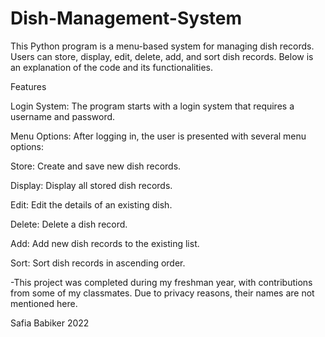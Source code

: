 # Dish-Management-System
This Python program is a menu-based system for managing dish records. Users can store, display, edit, delete, add, and sort dish records. Below is an explanation of the code and its functionalities.

Features

Login System: The program starts with a login system that requires a username and password.
        
Menu Options: After logging in, the user is presented with several menu options:
        
Store: Create and save new dish records.
        
Display: Display all stored dish records.
        
Edit: Edit the details of an existing dish.
        
Delete: Delete a dish record.
        
Add: Add new dish records to the existing list.
        
Sort: Sort dish records in ascending order.

-This project was completed during my freshman year, with contributions from some of my classmates. Due to privacy reasons, their names are not mentioned here.

  Safia Babiker
  2022
